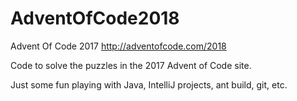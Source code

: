 # AdventOfCode2018
Advent Of Code 2017 http://adventofcode.com/2018

Code to solve the puzzles in the 2017 Advent of Code site.

Just some fun playing with Java, IntelliJ projects, ant build, git, etc.
